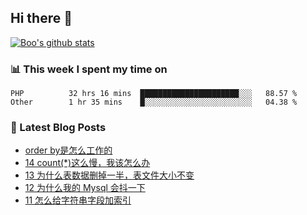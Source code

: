 ## Hi there 👋

[![Boo's github stats](https://github-readme-stats.vercel.app/api?username=0xAiKang)](https://github.com/anuraghazra/github-readme-stats)

<!-- [![Most Used Langs](https://github-readme-stats.vercel.app/api/top-langs/?username=0xAiKang)](https://github.com/anuraghazra/github-readme-stats) -->

### 📊 This week I spent my time on
<!--START_SECTION:waka-->

```text
PHP          32 hrs 16 mins  ██████████████████████░░░   88.57 %
Other        1 hr 35 mins    █░░░░░░░░░░░░░░░░░░░░░░░░   04.38 %
```

<!--END_SECTION:waka-->

### 📕 Latest Blog Posts
<!-- BLOG-POST-LIST:START -->
- [order by是怎么工作的](https://www.0x2beace.com/how-does-order-by-work/)
- [14 count&lpar;*&rpar;这么慢，我该怎么办](https://www.0x2beace.com/count-is-so-slow-what-should-i-do/)
- [13 为什么表数据删掉一半，表文件大小不变](https://www.0x2beace.com/why-is-half-of-the-table-data-deleted-but-the-table-file-size-remains-the-same/)
- [12 为什么我的 Mysql 会抖一下](https://www.0x2beace.com/why-does-my-mysql-shake/)
- [11 怎么给字符串字段加索引](https://www.0x2beace.com/how-to-add-an-index-to-a-string-field/)
<!-- BLOG-POST-LIST:END -->

